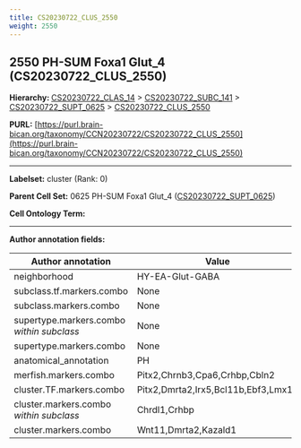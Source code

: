 ```yaml
---
title: CS20230722_CLUS_2550
weight: 2550
---
```

## 2550 PH-SUM Foxa1 Glut_4 (CS20230722_CLUS_2550)
<b>Hierarchy: </b>
[CS20230722_CLAS_14](../CS20230722_CLAS_14) >
[CS20230722_SUBC_141](../CS20230722_SUBC_141) >
[CS20230722_SUPT_0625](../CS20230722_SUPT_0625) >
[CS20230722_CLUS_2550](../CS20230722_CLUS_2550)

**PURL:** [https://purl.brain-bican.org/taxonomy/CCN20230722/CS20230722_CLUS_2550](https://purl.brain-bican.org/taxonomy/CCN20230722/CS20230722_CLUS_2550)

---


**Labelset:** cluster (Rank: 0)

**Parent Cell Set:** 0625 PH-SUM Foxa1 Glut_4 ([CS20230722_SUPT_0625](../CS20230722_SUPT_0625))



**Cell Ontology Term:** 

[MARKER GENES.]: #


---

[TRANSFERRED ANNOTATIONS.]: #


[AUTHOR ANNOTATION FIELDS.]: #


**Author annotation fields:**

| Author annotation | Value |
|-------------------|-------|
|neighborhood|HY-EA-Glut-GABA|
|subclass.tf.markers.combo|None|
|subclass.markers.combo|None|
|supertype.markers.combo _within subclass_|None|
|supertype.markers.combo|None|
|anatomical_annotation|PH|
|merfish.markers.combo|Pitx2,Chrnb3,Cpa6,Crhbp,Cbln2|
|cluster.TF.markers.combo|Pitx2,Dmrta2,Irx5,Bcl11b,Ebf3,Lmx1b|
|cluster.markers.combo _within subclass_|Chrdl1,Crhbp|
|cluster.markers.combo|Wnt11,Dmrta2,Kazald1|
